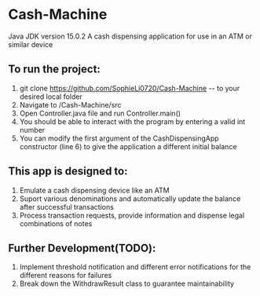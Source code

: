 # Cash-Machine
Java JDK version 15.0.2
A cash dispensing application for use in an ATM or similar device

## To run the project:
1. git clone https://github.com/SophieLi0720/Cash-Machine -- to your desired local folder
2. Navigate to /Cash-Machine/src
3. Open Controller.java file and run Controller.main()
4. You should be able to interact with the program by entering a valid int number
5. You can modify the first argument of the CashDispensingApp constructor (line 6) to give the application a different initial balance

## This app is designed to:
1. Emulate a cash dispensing device like an ATM
2. Suport various denominations and automatically update the balance after successful transactions
3. Process transaction requests, provide information and dispense legal combinations of notes

## Further Development(TODO):
1. Implement threshold notification and different error notifications for the different reasons for failures
2. Break down the WithdrawResult class to guarantee maintainability
